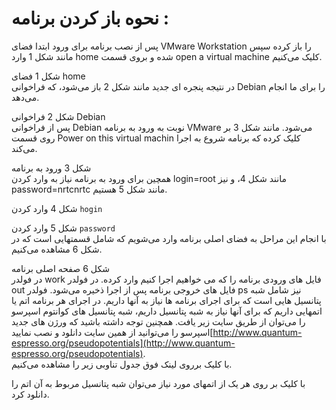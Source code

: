 # نحوه باز کردن برنامه :

پس از نصب برنامه برای ورود ابتدا فضای VMware Workstation را باز کرده سپس مانند شکل 1 وارد home شده و بروی قسمت open a virtual machine کلیک می‌کنیم.

شکل 1 فضای home  
در نتیجه پنجره ای جدید مانند شکل 2 باز می‌شود، که فراخوانی Debian را برای ما انجام می‌دهد.

شکل 2 فراخوانی Debian  
پس از فراخوانی Debian نوبت به ورود به برنامه VMware می‌شود. مانند شکل 3 بر روی قسمت  Power on this virtual machin کلیک کرده که برنامه شروع به اجرا می‌کند.

شکل 3 ورود به برنامه  
همچین برای ورود به برنامه نیاز به وارد کردن login=root مانند شکل 4، و نیز password=nrtcnrtc مانند شکل 5 هستیم.

شکل 4 وارد کردن `hogin`

شکل 5 وارد کردن `password`  
با انجام این مراحل به فضای اصلی برنامه وارد می‌شویم که شامل قسمتهایی است که در شکل 6 مشاهده می‌کنیم.

شکل 6 صفحه اصلی برنامه  
در فولدر work فایل های ورودی برنامه را که می خواهیم اجرا کنیم وارد کرده. در فولدر out فایل های خروجی برنامه پس از اجرا ذخیره می‌شود. فولدر ps نیز شامل شبه پتانسیل هایی است که برای اجرای برنامه ها نیاز به آنها داریم. در اجرای هر برنامه اتم یا اتمهایی داریم که برای آنها نیاز به شبه پتانسیل داریم، شبه پتانسیل های کوانتوم اسپرسو را می‌توان از طریق سایت زیر یافت. همچنین توجه داشته باشید که ورژن های جدید اسپرسو را می‌توانید از همین سایت دانلود و نصب نمایید[http://www.quantum-espresso.org/pseudopotentials](http://www.quantum-espresso.org/pseudopotentials).  
با کلیک برروی لینک فوق جدول تناوبی زیر را مشاهده می‌کنیم.

با کلیک بر روی هر یک از اتمهای مورد نیاز می‌توان شبه پتانسیل مربوط به آن اتم را دانلود کرد.

